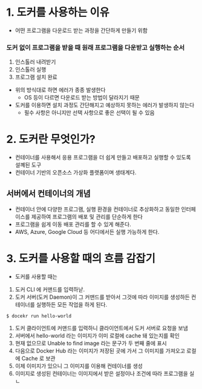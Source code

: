 # 1. 도커를 사용하는 이유
- 어떤 프로그램을 다운로드 받는 과정을 간단하게 만들기 위함

### 도커 없이 프로그램을 받을 때 원래 프로그램을 다운받고 실행하는 순서
1. 인스톨러 내려받기
2. 인스톨러 실행
3. 프로그램 설치 완료

- 위의 방식대로 하면 에러가 종종 발생한다
    - OS 등이 다르면 다운로드 받는 방법이 달라지기 때문
- 도커를 이용하면 설치 과정도 간단해지고 예상하지 못하는 에러가 발생하지 않는다
  - 필수 사항은 아니지만 선택 사항으로 좋은 선택이 될 수 있음

# 2. 도커란 무엇인가?
- 컨테이너를 사용해서 응용 프로그램을 더 쉽게 만들고 배포하고 실행할 수 있도록 설꼐된 도구
- 컨테이너 기반의 오픈소스 가상화 플랫폼이며 생태계다.

## 서버에서 컨테이너의 개념
- 컨테이너 안에 다양한 프로그램, 실행 환경을 컨테이너로 추상화하고 동일한 인터페이스를 제공하여 프로그램의 배포 및 관리를 단순하게 한다
- 프로그램을 쉽게 이동 배포 관리를 할 수 있게 해준다.
- AWS, Azure, Google Cloud 등 어디에서든 실행 가능하게 한다.

# 3. 도커를 사용할 때의 흐름 감잡기
- 도커를 사용할 때는
 1. 도커 CLI 에 커맨드를 입력하낟.
 2. 도커 서버(도커 Daemon)이 그 커맨드를 받아서 그것에 따라 이미지를 생성하든 컨테이너를 실행하든 모든 작업을 하게 된다.

`$ docekr run hello-world`
1. 도커 클라이언트에 커맨드를 입력하니 클라이언트에서 도커 서버로 요청을 보냄
2. 서버에서 hello-world 라는 이미지가 이미 로컬에 cache 돼 있는지를 확인
3. 현재 없으므로 Unable to find image 라는 문구가 두 번째 줄에 표시 
4. 다음으로 Docker Hub 라는 이미지가 저장된 곳에 가서 그 이미지를 가져오고 로컬에 Cache 로 보관 
5. 이제 이미지가 있으니 그 이미지를 이용해 컨테이너를 생성 
6. 이미지로 생성된 컨테이너는 이미지에서 받은 설정이나 조건에 따라 프로그램을 실ㄴ